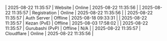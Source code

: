 | 2025-08-22 11:35:57 | Website | Online | 2025-08-22 11:35:56 |
| 2025-08-22 11:35:57 | Registration | Online | 2025-08-22 11:35:56 |
| 2025-08-22 11:35:57 | Auth Server | Offline | 2025-08-18 09:33:31 |
| 2025-08-22 11:35:57 | Kezan (PvE) | Offline | 2025-08-03 17:58:02 |
| 2025-08-22 11:35:57 | Gurubashi (PvP) | Offline | N/A |
| 2025-08-22 11:35:57 | Cloudflare | Online | 2025-08-22 11:35:56 |
